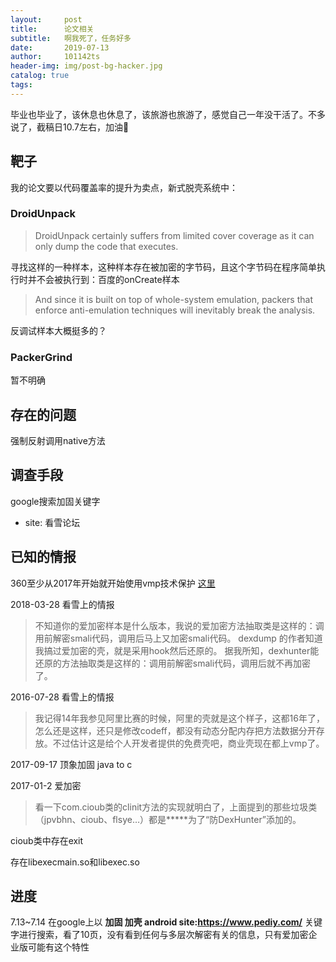 ```yaml
---
layout:     post
title:      论文相关
subtitle:   啊我死了，任务好多
date:       2019-07-13
author:     101142ts
header-img: img/post-bg-hacker.jpg
catalog: true
tags:
---
```



毕业也毕业了，该休息也休息了，该旅游也旅游了，感觉自己一年没干活了。不多说了，截稿日10.7左右，加油💪


## 靶子
我的论文要以代码覆盖率的提升为卖点，新式脱壳系统中：

### DroidUnpack
> DroidUnpack certainly suffers from limited cover coverage as it can only dump the code that executes.  

寻找这样的一种样本，这种样本存在被加密的字节码，且这个字节码在程序简单执行时并不会被执行到：百度的onCreate样本

> And since it is built on top of whole-system emulation, packers that enforce anti-emulation techniques will inevitably break the analysis.

反调试样本大概挺多的？

### PackerGrind
暂不明确

## 存在的问题

强制反射调用native方法

## 调查手段

google搜索加固关键字

- site: 看雪论坛

## 已知的情报

360至少从2017年开始就开始使用vmp技术保护 [这里](https://bbs.pediy.com/thread-223223.htm)

2018-03-28 看雪上的情报

> 不知道你的爱加密样本是什么版本，我说的爱加密方法抽取类是这样的：调用前解密smali代码，调用后马上又加密smali代码。 dexdump 的作者知道我搞过爱加密的壳，就是采用hook然后还原的。
据我所知，dexhunter能还原的方法抽取类是这样的：调用前解密smali代码，调用后就不再加密了。 

2016-07-28 看雪上的情报
> 我记得14年我参见阿里比赛的时候，阿里的壳就是这个样子，这都16年了，怎么还是这样，还只是修改codeff，都没有动态分配内存把方法数据分开存放。不过估计这是给个人开发者提供的免费壳吧，商业壳现在都上vmp了。

2017-09-17 顶象加固 java to c

2017-01-2 爱加密
> 看一下com.cioub类的clinit方法的实现就明白了，上面提到的那些垃圾类（jpvbhn、cioub、flsye…）都是*****为了“防DexHunter”添加的。

cioub类中存在exit

存在libexecmain.so和libexec.so

## 进度
7.13~7.14 在google上以 **加固 加壳 android site:https://www.pediy.com/** 关键字进行搜索，看了10页，没有看到任何与多层次解密有关的信息，只有爱加密企业版可能有这个特性